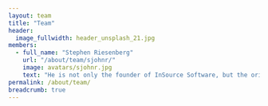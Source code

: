 ```yaml
---
layout: team
title: "Team"
header:
  image_fullwidth: header_unsplash_21.jpg
members:
  - full_name: "Stephen Riesenberg"
    url: "/about/team/sjohnr/"
    image: avatars/sjohnr.jpg
    text: "He is not only the founder of InSource Software, but the original team member. He enjoys building software that solves real world large scale problems, blows the socks off executives, and significantly improves the bottom line. When not coding, he can be found teaching his children to code, playing an instrument, tinkering on his Mac, walking and biking around Omaha, and using his talents to plug in all around the community."
permalink: /about/team/
breadcrumb: true
---
```

